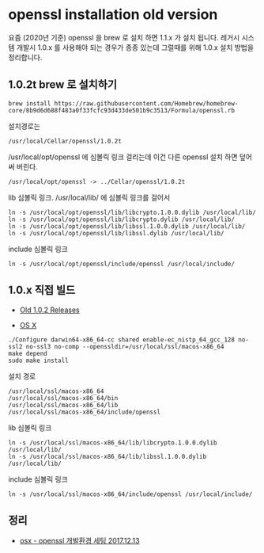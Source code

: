 # openssl installation old version
요즘 (2020년 기준) openssl 을 brew 로 설치 하면 1.1.x 가 설치 됩니다. 레거시 시스템 개발시 1.0.x 를 사용해야 되는 경우가 종종 있는데 그럴때를 위해 1.0.x 설치 방법을 정리합니다.

## 1.0.2t brew 로 설치하기
```
brew install https://raw.githubusercontent.com/Homebrew/homebrew-core/8b9d6d688f483a0f33fcfc93d433de501b9c3513/Formula/openssl.rb
```

설치경로는
```
/usr/local/Cellar/openssl/1.0.2t
```

/usr/local/opt/openssl 에 심볼릭 링크 걸리는데 이건 다른 openssl 설치 하면 덮어 써 버린다.
```
/usr/local/opt/openssl -> ../Cellar/openssl/1.0.2t
```

lib 심볼릭 링크. /usr/local/lib/ 에 심볼릭 링크를 걸어서 
```
ln -s /usr/local/opt/openssl/lib/libcrypto.1.0.0.dylib /usr/local/lib/
ln -s /usr/local/opt/openssl/lib/libcrypto.dylib /usr/local/lib/
ln -s /usr/local/opt/openssl/lib/libssl.1.0.0.dylib /usr/local/lib/
ln -s /usr/local/opt/openssl/lib/libssl.dylib /usr/local/lib/
```

include 심볼릭 링크
```
ln -s /usr/local/opt/openssl/include/openssl /usr/local/include/
```


## 1.0.x 직접 빌드
* [Old 1.0.2 Releases](https://www.openssl.org/source/old/1.0.2/)

* [OS X](https://wiki.openssl.org/index.php/Compilation_and_Installation#OS_X)

```
./Configure darwin64-x86_64-cc shared enable-ec_nistp_64_gcc_128 no-ssl2 no-ssl3 no-comp --openssldir=/usr/local/ssl/macos-x86_64
make depend
sudo make install
```

설치 경로
```
/usr/local/ssl/macos-x86_64
/usr/local/ssl/macos-x86_64/bin
/usr/local/ssl/macos-x86_64/lib
/usr/local/ssl/macos-x86_64/include/openssl
```

lib 심볼릭 링크
```
ln -s /usr/local/ssl/macos-x86_64/lib/libcrypto.1.0.0.dylib /usr/local/lib/
ln -s /usr/local/ssl/macos-x86_64/lib/libssl.1.0.0.dylib /usr/local/lib/

```

include 심볼릭 링크
```
ln -s /usr/local/ssl/macos-x86_64/include/openssl /usr/local/include/
```

## 정리
* [osx - openssl 개발환경 세팅 2017.12.13](https://junho85.pe.kr/731)